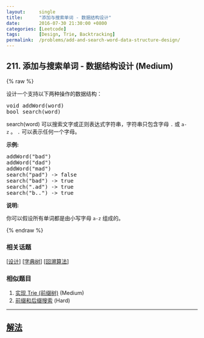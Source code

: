 ```yaml
---
layout:     single
title:      "添加与搜索单词 - 数据结构设计"
date:       2016-07-30 21:30:00 +0800
categories: [Leetcode]
tags:       [Design, Trie, Backtracking]
permalink:  /problems/add-and-search-word-data-structure-design/
---
```


## 211. 添加与搜索单词 - 数据结构设计 (Medium)

{% raw %}

<p>设计一个支持以下两种操作的数据结构：</p>

<pre>void addWord(word)
bool search(word)
</pre>

<p>search(word)&nbsp;可以搜索文字或正则表达式字符串，字符串只包含字母&nbsp;<code>.</code>&nbsp;或&nbsp;<code>a-z</code>&nbsp;。&nbsp;<code>.</code> 可以表示任何一个字母。</p>

<p><strong>示例:</strong></p>

<pre>addWord(&quot;bad&quot;)
addWord(&quot;dad&quot;)
addWord(&quot;mad&quot;)
search(&quot;pad&quot;) -&gt; false
search(&quot;bad&quot;) -&gt; true
search(&quot;.ad&quot;) -&gt; true
search(&quot;b..&quot;) -&gt; true
</pre>

<p><strong>说明:</strong></p>

<p>你可以假设所有单词都是由小写字母 <code>a-z</code>&nbsp;组成的。</p>

{% endraw %}

### 相关话题
  [[设计](https://github.com/awesee/leetcode/tree/main/tag/design/README.md)]
  [[字典树](https://github.com/awesee/leetcode/tree/main/tag/trie/README.md)]
  [[回溯算法](https://github.com/awesee/leetcode/tree/main/tag/backtracking/README.md)]

### 相似题目
  1. [实现 Trie (前缀树)](/problems/implement-trie-prefix-tree) (Medium)
  1. [前缀和后缀搜索](/problems/prefix-and-suffix-search) (Hard)

---

## [解法](https://github.com/awesee/leetcode/tree/main/problems/add-and-search-word-data-structure-design)
